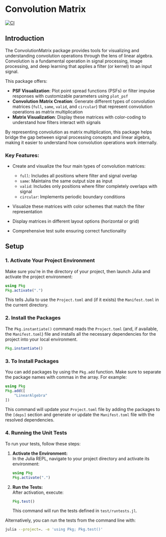 # Convolution Matrix

[![CI](https://github.com/hom-bahrani/ConvolutionMatrix/actions/workflows/ci.yml/badge.svg)](https://github.com/hom-bahrani/ConvolutionMatrix/actions/workflows/ci.yml)

## Introduction

The ConvolutionMatrix package provides tools for visualizing and understanding convolution operations through the lens of linear algebra. Convolution is a fundamental operation in signal processing, image processing, and deep learning that applies a filter (or kernel) to an input signal.

This package offers:

- **PSF Visualization**: Plot point spread functions (PSFs) or filter impulse responses with customizable parameters using `plot_psf`
- **Convolution Matrix Creation**: Generate different types of convolution matrices (`full`, `same`, `valid`, and `circular`) that represent convolution operations as matrix multiplication
- **Matrix Visualization**: Display these matrices with color-coding to understand how filters interact with signals

By representing convolution as matrix multiplication, this package helps bridge the gap between signal processing concepts and linear algebra, making it easier to understand how convolution operations work internally.

### Key Features:

- Create and visualize the four main types of convolution matrices:
  - `full`: Includes all positions where filter and signal overlap
  - `same`: Maintains the same output size as input
  - `valid`: Includes only positions where filter completely overlaps with signal
  - `circular`: Implements periodic boundary conditions

- Visualize these matrices with color schemes that match the filter representation
- Display matrices in different layout options (horizontal or grid)
- Comprehensive test suite ensuring correct functionality

## Setup

### 1. Activate Your Project Environment

Make sure you're in the directory of your project, then launch Julia and activate the project environment:

```julia
using Pkg
Pkg.activate(".")
```

This tells Julia to use the `Project.toml` and (if it exists) the `Manifest.toml` in the current directory.

### 2. Install the Packages

The `Pkg.instantiate()` command reads the `Project.toml` (and, if available, the `Manifest.toml`) file and installs all the necessary dependencies for the project into your local environment. 

```julia
Pkg.instantiate()
```

### 3. To Install Packages

You can add packages by using the `Pkg.add` function. Make sure to separate the package names with commas in the array. For example:

```julia
using Pkg
Pkg.add([
    "LinearAlgebra"
])
```

This command will update your `Project.toml` file by adding the packages to the `[deps]` section and generate or update the `Manifest.toml` file with the resolved dependencies.

### 4. Running the Unit Tests

To run your tests, follow these steps:

1. **Activate the Environment:**  
   In the Julia REPL, navigate to your project directory and activate its environment:
   ```julia
   using Pkg
   Pkg.activate(".")
   ```

2. **Run the Tests:**  
   After activation, execute:
   ```julia
   Pkg.test()
   ```
   This command will run the tests defined in `test/runtests.jl`.

Alternatively, you can run the tests from the command line with:
```bash
julia --project=. -e 'using Pkg; Pkg.test()'
```
